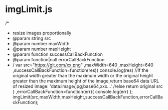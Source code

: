 # imgLimit.js
/*
 * resize images proportionally
 * @param string src
 * @param number maxWidth
 * @param number maxHeight
 * @param function successCallBackFunction
 * @param function|null errorCallBackFunction
 * /
 var src="https://git.com/xx.png"
 ,maxWidth=640
 ,maxHeight=640
 ,successCallBackFunction=function(res){
  console.log(res)
  //If the original width greater than the maximum width or the original height greater than the maximum height of the image,return base64 data URL of resized image: 'data:image/jpg;base64,xxx...'
  //else return original src 
 }
 ,errorCallBackFunction=function(err){
  console.log(err)
 };
 imgLimit(src,maxWidth,maxHeight,successCallBackFunction,errorCallBackFunction);
